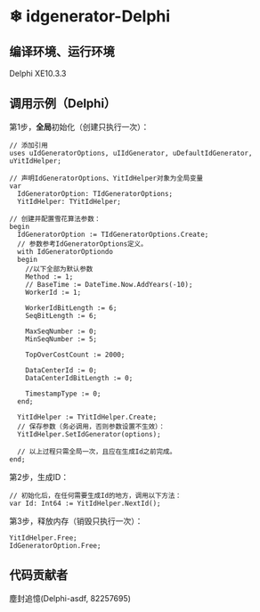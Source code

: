 # ❄ idgenerator-Delphi

## 编译环境、运行环境

Delphi XE10.3.3

## 调用示例（Delphi）

第1步，**全局**初始化（创建只执行一次）：

```objectpascal
// 添加引用
uses uIdGeneratorOptions, uIIdGenerator, uDefaultIdGenerator, uYitIdHelper;

// 声明IdGeneratorOptions、YitIdHelper对象为全局变量
var
  IdGeneratorOption: TIdGeneratorOptions;
  YitIdHelper: TYitIdHelper;

// 创建并配置雪花算法参数：
begin
  IdGeneratorOption := TIdGeneratorOptions.Create;
  // 参数参考IdGeneratorOptions定义。
  with IdGeneratorOptiondo
  begin
    //以下全部为默认参数
    Method := 1;
    // BaseTime := DateTime.Now.AddYears(-10);
    WorkerId := 1;

    WorkerIdBitLength := 6;
    SeqBitLength := 6;

    MaxSeqNumber := 0;
    MinSeqNumber := 5;

    TopOverCostCount := 2000;

    DataCenterId := 0;
    DataCenterIdBitLength := 0;

    TimestampType := 0;
  end;

  YitIdHelper := TYitIdHelper.Create;
  // 保存参数（务必调用，否则参数设置不生效）：
  YitIdHelper.SetIdGenerator(options);

  // 以上过程只需全局一次，且应在生成Id之前完成。
end;
```

第2步，生成ID：

```objectpascal
// 初始化后，在任何需要生成Id的地方，调用以下方法：
var Id: Int64 := YitIdHelper.NextId();
```

第3步，释放内存（销毁只执行一次）：

```objectpascal
YitIdHelper.Free;
IdGeneratorOption.Free;
```

## 代码贡献者
塵封追憶(Delphi-asdf, 82257695)


